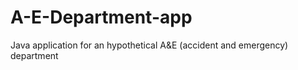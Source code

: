# A-E-Department-app
Java application for an hypothetical A&amp;E (accident and emergency) department
